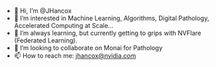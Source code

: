 - 👋 Hi, I’m @JHancox
- 👀 I’m interested in Machine Learning, Algorithms, Digital Pathology, Accelerated Computing at Scale...
- 🌱 I’m always learning, but currently getting to grips with NVFlare (Federated Learning).
- 💞️ I’m looking to collaborate on Monai for Pathology
- 📫 How to reach me: jhancox@nvidia.com

<!---
JHancox/JHancox is a ✨ special ✨ repository because its `README.md` (this file) appears on your GitHub profile.
You can click the Preview link to take a look at your changes.
--->
